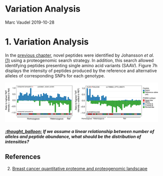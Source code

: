 Variation Analysis
================
Marc Vaudel
2019-10-28

# 1\. Variation Analysis

In the [previous chapter](novel_peptides.md), novel peptides were
identified by Johansson *et al.* [(1)](#references) using a
proteogenomic search strategy. In addition, this search allowed
identifying peptides presenting single amino acid variants (SAAV).
Figure 7h displays the intensity of peptides produced by the reference
and alternative alleles of corresponding SNPs for each genotype.

![Figure\_7h](resources/images/Fig7h.png?raw=true
"Johansson et al. Fig 7h")

##### [:thought\_balloon:](answers.md#thought_balloon-based-on-you-knowledge-of-peptide-and-protein-identification-can-you-anticipate-challenges-posed-by-these-proteogenomic-databases) *If we assume a linear relationship between number of alleles and peptide abundance, what should be the distribution of intensities?*

## References

2)  [Breast cancer quantitative proteome and proteogenomic
    landscape](https://www.ncbi.nlm.nih.gov/pubmed/30962452)
